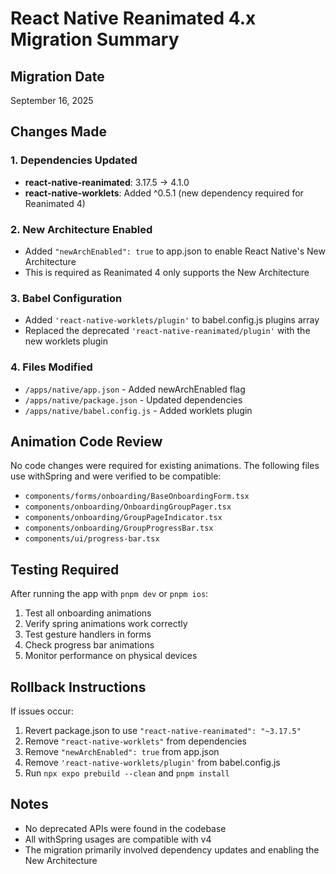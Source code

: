 # React Native Reanimated 4.x Migration Summary

## Migration Date

September 16, 2025

## Changes Made

### 1. Dependencies Updated

- **react-native-reanimated**: 3.17.5 → 4.1.0
- **react-native-worklets**: Added ^0.5.1 (new dependency required for Reanimated 4)

### 2. New Architecture Enabled

- Added `"newArchEnabled": true` to app.json to enable React Native's New Architecture
- This is required as Reanimated 4 only supports the New Architecture

### 3. Babel Configuration

- Added `'react-native-worklets/plugin'` to babel.config.js plugins array
- Replaced the deprecated `'react-native-reanimated/plugin'` with the new worklets plugin

### 4. Files Modified

- `/apps/native/app.json` - Added newArchEnabled flag
- `/apps/native/package.json` - Updated dependencies
- `/apps/native/babel.config.js` - Added worklets plugin

## Animation Code Review

No code changes were required for existing animations. The following files use withSpring and were verified to be compatible:

- `components/forms/onboarding/BaseOnboardingForm.tsx`
- `components/onboarding/OnboardingGroupPager.tsx`
- `components/onboarding/GroupPageIndicator.tsx`
- `components/onboarding/GroupProgressBar.tsx`
- `components/ui/progress-bar.tsx`

## Testing Required

After running the app with `pnpm dev` or `pnpm ios`:

1. Test all onboarding animations
2. Verify spring animations work correctly
3. Test gesture handlers in forms
4. Check progress bar animations
5. Monitor performance on physical devices

## Rollback Instructions

If issues occur:

1. Revert package.json to use `"react-native-reanimated": "~3.17.5"`
2. Remove `"react-native-worklets"` from dependencies
3. Remove `"newArchEnabled": true` from app.json
4. Remove `'react-native-worklets/plugin'` from babel.config.js
5. Run `npx expo prebuild --clean` and `pnpm install`

## Notes

- No deprecated APIs were found in the codebase
- All withSpring usages are compatible with v4
- The migration primarily involved dependency updates and enabling the New Architecture

